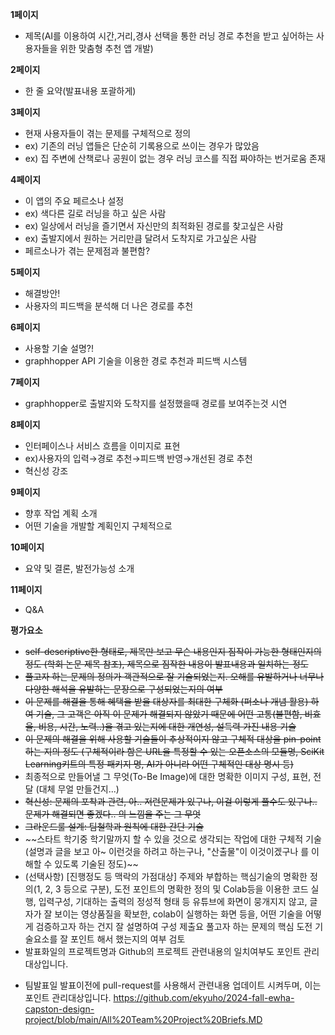 **1페이지**

- 제목(AI를 이용하여 시간,거리,경사 선택을 통한 러닝 경로 추천을 받고 싶어하는 사용자들을 위한 맞춤형 추천 앱 개발)

**2페이지**

- 한 줄 요약(발표내용 포괄하게)

**3페이지**

- 현재 사용자들이 겪는 문제를 구체적으로 정의
- ex) 기존의 러닝 앱들은 단순히 기록용으로 쓰이는 경우가 많았음
- ex) 집 주변에 산책로나 공원이 없는 경우 러닝 코스를 직접 짜야하는 번거로움 존재

**4페이지**

- 이 앱의 주요 페르소나 설정
- ex) 색다른 길로 러닝을 하고 싶은 사람
- ex) 일상에서 러닝을 즐기면서 자신만의 최적화된 경로를 찾고싶은 사람
- ex) 출발지에서 원하는 거리만큼 달려서 도착지로 가고싶은 사람
- 페르소나가 겪는 문제점과 불편함?

**5페이지**

- 해결방안!
- 사용자의 피드백을 분석해 더 나은 경로를 추천

**6페이지**

- 사용할 기술 설명?!
- graphhopper API 기술을 이용한 경로 추천과 피드백 시스템

**7페이지**

- graphhopper로 출발지와 도착지를 설정했을때 경로를 보여주는것 시연

**8페이지**

- 인터페이스나 서비스 흐름을 이미지로 표현
- ex)사용자의 입력→경로 추천→피드백 반영→개선된 경로 추천
- 혁신성 강조

**9페이지**

- 향후 작업 계획 소개
- 어떤 기술을 개발할 계획인지 구체적으로

**10페이지**

- 요약 및 결론, 발전가능성 소개

**11페이지**

- Q&A



**평가요소**
* ~~self-descriptive한 형태로, 제목만 보고 무슨 내용인지 짐작이 가능한 형태인지의 정도 (학회 논문 제목 참조), 제목으로 짐작한 내용이 발표내용과 일치하는 정도~~
* ~~풀고자 하는 문제의 정의가 객관적으로 잘 기술되었는지. 오해를 유발하거나 너무나 다양한 해석을 유발하는 문장으로 구성되었는지의 여부~~
* ~~이 문제를 해결을 통해 혜택을 받을 대상자를 최대한 구체화 (퍼소나 개념 활용) 하여 기술,  그 고객은 아직 이 문제가 해결되지 않았기 때문에 어떤 고통(불편함, 비효율, 비용, 시간, 노력..)을 겪고 있는지에 대한 개연성, 설득력 가진 내용 기술~~
* ~~이 문제의 해결을 위해 사용할 기술들이 추상적이지 않고 구체적 대상을 pin-point하는 지의 정도 (구체적이라 함은 URL을 특정할 수 있는 오픈소스의 모듈명, SciKit Learning키트의 특정 패키지 명, AI가 아니라 어떤 구체적인 대상 명시 등)~~
* 최종적으로 만들어낼 그 무엇(To-Be Image)에 대한 명확한 이미지 구성, 표현, 전달  (대체 무얼 만들건지...)
* ~~혁신성: 문제의 포착과 관련, 아.. 저런문제가 있구나,  이걸 이렇게 풀수도 있구나..   문제가 해결되면 좋겠다..  의 느낌을 주는 그 무엇~~
* ~~그라운드룰 설계: 팀철학과 원칙에 대한 간단 기술~~
* ~~스타트 학기중 학기말까지 할 수 있을 것으로 생각되는 작업에 대한 구체적 기술 (설명과 글을 보고 아~ 이런것을 하려고 하는구나, "산출물"이 이것이겠구나 를 이해할 수 있도록 기술된 정도)~~
* (선택사항) [진행정도 등 맥락의 가점대상] 주제와 부합하는 핵심기술의 명확한 정의(1, 2, 3 등으로 구분), 도전 포인트의 명확한 정의 및  Colab등을 이용한 코드 실행, 입력구성, 기대하는 출력의 정성적 형태 등 
 유튜브에 화면이 뭉개지지 않고, 글자가 잘 보이는 영상품질을 확보한, colab이 실행하는 화면 등을, 어떤 기술을 어떻게 검증하고자 하는 건지 잘 설명하여 구성 제출요
 풀고자 하는 문제의 핵심 도전 기술요소를 잘 포인트 해서 했는지의 여부 검토 
* 발표화일의  프로젝트명과 Github의 프로젝트 관련내용의 일치여부도 포인트 관리대상입니다.
- 팀발표일 발표이전에  pull-request를 사용해서 관련내용 업데이트 시켜두며, 이는 포인트 관리대상입니다.
   https://github.com/ekyuho/2024-fall-ewha-capston-design-project/blob/main/All%20Team%20Project%20Briefs.MD
